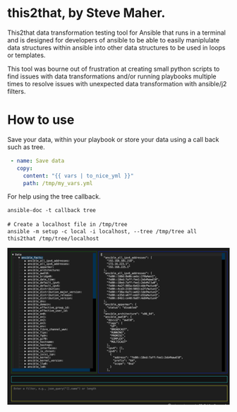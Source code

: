 # this2that, by Steve Maher.

This2that data transformation testing tool for Ansible that runs in a terminal and is designed for developers of ansible to be able to easily maniplulate data structures within ansible into other data structures to be used in loops or templates.

This tool was bourne out of frustration at creating small python scripts to find issues with data transformations and/or running playbooks multiple times to resolve issues with unexpected data transformation with ansible/j2 filters.


# How to use

Save your data, within your playbook or store your data using a call back such as tree.

```yaml
 - name: Save data
   copy:
     content: "{{ vars | to_nice_yml }}"
     path: /tmp/my_vars.yml
```


For help using the tree callback.
```shell
ansible-doc -t callback tree

# Create a localhost file in /tmp/tree
ansible -m setup -c local -i localhost, --tree /tmp/tree all
this2that /tmp/tree/localhost

```


![Result from setup](docs/image1.png)

